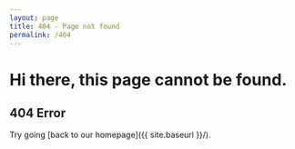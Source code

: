 ```yaml
---
layout: page
title: 404 - Page not found
permalink: /404
---
```


# Hi there, this page cannot be found.
## 404 Error

Try going [back to our homepage]({{ site.baseurl }}/).
